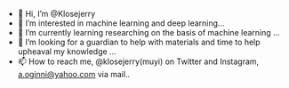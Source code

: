 - 👋 Hi, I’m @Klosejerry
- 👀 I’m interested in machine learning and deep learning...
- 🌱 I’m currently learning researching on the basis of machine learning ...
- 💞️ I’m looking for a guardian to help with materials and time to help upheaval my knowledge ...
- 📫 How to reach me, @klosejerry(muyi) on Twitter and Instagram, a.oginni@yahoo.com via mail..

<!---
Klosejerry/Klosejerry is a ✨ special ✨ repository because its `README.md` (this file) appears on your GitHub profile.
You can click the Preview link to take a look at your changes.
--->
